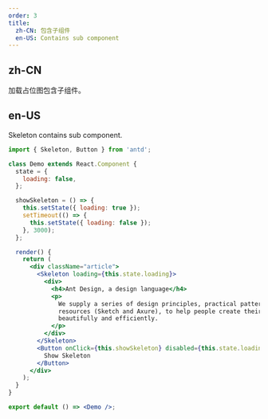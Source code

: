 ```yaml
---
order: 3
title:
  zh-CN: 包含子组件
  en-US: Contains sub component
---
```


## zh-CN

加载占位图包含子组件。

## en-US

Skeleton contains sub component.

```jsx
import { Skeleton, Button } from 'antd';

class Demo extends React.Component {
  state = {
    loading: false,
  };

  showSkeleton = () => {
    this.setState({ loading: true });
    setTimeout(() => {
      this.setState({ loading: false });
    }, 3000);
  };

  render() {
    return (
      <div className="article">
        <Skeleton loading={this.state.loading}>
          <div>
            <h4>Ant Design, a design language</h4>
            <p>
              We supply a series of design principles, practical patterns and high quality design
              resources (Sketch and Axure), to help people create their product prototypes
              beautifully and efficiently.
            </p>
          </div>
        </Skeleton>
        <Button onClick={this.showSkeleton} disabled={this.state.loading}>
          Show Skeleton
        </Button>
      </div>
    );
  }
}

export default () => <Demo />;
```

<style>
.article h4 {
  margin-bottom: 16px;
}
.article button {
  margin-top: 16px;
}
</style>
